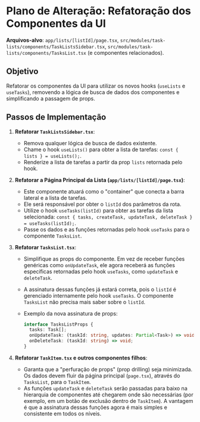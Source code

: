 # Plano de Alteração: Refatoração dos Componentes da UI

**Arquivos-alvo**: `app/lists/[listId]/page.tsx`, `src/modules/task-lists/components/TaskListsSidebar.tsx`, `src/modules/task-lists/components/TasksList.tsx` (e componentes relacionados).

## Objetivo

Refatorar os componentes da UI para utilizar os novos hooks (`useLists` e `useTasks`), removendo a lógica de busca de dados dos componentes e simplificando a passagem de props.

## Passos de Implementação

1.  **Refatorar `TaskListsSidebar.tsx`**:
    *   Remova qualquer lógica de busca de dados existente.
    *   Chame o hook `useLists()` para obter a lista de tarefas: `const { lists } = useLists();`.
    *   Renderize a lista de tarefas a partir da prop `lists` retornada pelo hook.

2.  **Refatorar a Página Principal da Lista (`app/lists/[listId]/page.tsx`)**:
    *   Este componente atuará como o "container" que conecta a barra lateral e a lista de tarefas.
    *   Ele será responsável por obter o `listId` dos parâmetros da rota.
    *   Utilize o hook `useTasks(listId)` para obter as tarefas da lista selecionada: `const { tasks, createTask, updateTask, deleteTask } = useTasks(listId);`.
    *   Passe os dados e as funções retornadas pelo hook `useTasks` para o componente `TasksList`.

3.  **Refatorar `TasksList.tsx`**:
    *   Simplifique as props do componente. Em vez de receber funções genéricas como `onUpdateTask`, ele agora receberá as funções específicas retornadas pelo hook `useTasks`, como `updateTask` e `deleteTask`.
    *   A assinatura dessas funções já estará correta, pois o `listId` é gerenciado internamente pelo hook `useTasks`. O componente `TasksList` não precisa mais saber sobre o `listId`.
    *   Exemplo da nova assinatura de props:

        ```typescript
        interface TasksListProps {
          tasks: Task[];
          onUpdateTask: (taskId: string, updates: Partial<Task>) => void;
          onDeleteTask: (taskId: string) => void;
        }
        ```

4.  **Refatorar `TaskItem.tsx` e outros componentes filhos**:
    *   Garanta que a "perfuração de props" (prop drilling) seja minimizada. Os dados devem fluir da página principal (`page.tsx`), através do `TasksList`, para o `TaskItem`.
    *   As funções `updateTask` e `deleteTask` serão passadas para baixo na hierarquia de componentes até chegarem onde são necessárias (por exemplo, em um botão de exclusão dentro de `TaskItem`). A vantagem é que a assinatura dessas funções agora é mais simples e consistente em todos os níveis.